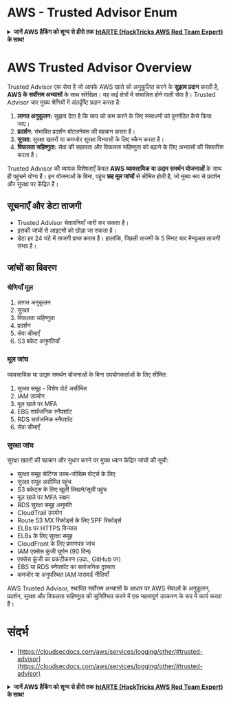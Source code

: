 # AWS - Trusted Advisor Enum

<details>

<summary><strong>जानें AWS हैकिंग को शून्य से हीरो तक</strong> <a href="https://training.hacktricks.xyz/courses/arte"><strong>htARTE (HackTricks AWS Red Team Expert)</strong></a><strong> के साथ!</strong></summary>

HackTricks का समर्थन करने के अन्य तरीके:

* अगर आप चाहते हैं कि आपकी **कंपनी HackTricks में विज्ञापित हो** या **HackTricks को PDF में डाउनलोड करें** तो [**सब्सक्रिप्शन प्लान्स देखें**](https://github.com/sponsors/carlospolop)!
* [**आधिकारिक PEASS और HackTricks स्वैग**](https://peass.creator-spring.com) प्राप्त करें
* [**The PEASS Family**](https://opensea.io/collection/the-peass-family) की खोज करें, हमारा विशेष [**NFTs**](https://opensea.io/collection/the-peass-family) संग्रह
* **शामिल हों** 💬 [**डिस्कॉर्ड समूह**](https://discord.gg/hRep4RUj7f) या [**टेलीग्राम समूह**](https://t.me/peass) या हमें **ट्विटर** 🐦 [**@hacktricks_live**](https://twitter.com/hacktricks_live)** पर **फॉलो** करें।
* **हैकिंग ट्रिक्स साझा करें, PRs सबमिट करके** [**HackTricks**](https://github.com/carlospolop/hacktricks) और [**HackTricks Cloud**](https://github.com/carlospolop/hacktricks-cloud) github repos में।

</details>

# AWS Trusted Advisor Overview

Trusted Advisor एक सेवा है जो आपके AWS खाते को अनुकूलित करने के **सुझाव प्रदान** करती है, **AWS के सर्वोत्तम अभ्यासों** के साथ संरेखित। यह कई क्षेत्रों में संचालित होने वाली सेवा है। Trusted Advisor चार मुख्य श्रेणियों में अंतर्दृष्टि प्रदान करता है:

1. **लागत अनुकूलन:** सुझाव देता है कि व्यय को कम करने के लिए संसाधनों को पुनर्गठित कैसे किया जाए।
2. **प्रदर्शन:** संभावित प्रदर्शन बॉटलनेक्स की पहचान करता है।
3. **सुरक्षा:** सुरक्षा खतरों या कमजोर सुरक्षा विन्यासों के लिए स्कैन करता है।
4. **विफलता सहिष्णुता:** सेवा की सहायता और विफलता सहिष्णुता को बढ़ाने के लिए अभ्यासों की सिफारिश करता है।

Trusted Advisor की व्यापक विशेषताएँ केवल **AWS व्यावसायिक या उद्यम समर्थन योजनाओं** के साथ ही पहुंचने योग्य हैं। इन योजनाओं के बिना, पहुंच **छह मूल जांचों** से सीमित होती है, जो मुख्य रूप से प्रदर्शन और सुरक्षा पर केंद्रित हैं।

## सूचनाएँ और डेटा ताजगी

- Trusted Advisor चेतावनियाँ जारी कर सकता है।
- इसकी जांचों से आइटमों को छोड़ा जा सकता है।
- डेटा हर 24 घंटे में ताजगी प्राप्त करता है। हालांकि, पिछली ताजगी के 5 मिनट बाद मैन्युअल ताजगी संभव है।

## **जांचों का विवरण**

### श्रेणियाँ मूल

1. लागत अनुकूलन
2. सुरक्षा
3. विफलता सहिष्णुता
4. प्रदर्शन
5. सेवा सीमाएँ
6. S3 बकेट अनुमतियाँ

### मूल जांच

व्यावसायिक या उद्यम समर्थन योजनाओं के बिना उपयोगकर्ताओं के लिए सीमित:

1. सुरक्षा समूह - विशेष पोर्ट असीमित
2. IAM उपयोग
3. मूल खाते पर MFA
4. EBS सार्वजनिक स्नैपशॉट
5. RDS सार्वजनिक स्नैपशॉट
6. सेवा सीमाएँ

### सुरक्षा जांच

सुरक्षा खतरों की पहचान और सुधार करने पर मुख्य ध्यान केंद्रित जांचों की सूची:

- सुरक्षा समूह सेटिंग्स उच्च-जोखिम पोर्ट्स के लिए
- सुरक्षा समूह असीमित पहुंच
- S3 बकेट्स के लिए खुली लिखने/सूची पहुंच
- मूल खाते पर MFA सक्षम
- RDS सुरक्षा समूह अनुमति
- CloudTrail उपयोग
- Route 53 MX रिकॉर्ड्स के लिए SPF रिकॉर्ड्स
- ELBs पर HTTPS विन्यास
- ELBs के लिए सुरक्षा समूह
- CloudFront के लिए प्रमाणपत्र जांच
- IAM एक्सेस कुंजी घूर्णन (90 दिन)
- एक्सेस कुंजी का प्रकटीकरण (उदा., GitHub पर)
- EBS या RDS स्नैपशॉट का सार्वजनिक दृश्यता
- कमजोर या अनुपस्थित IAM पासवर्ड नीतियाँ

AWS Trusted Advisor, स्थापित सर्वोत्तम अभ्यासों के आधार पर AWS सेवाओं के अनुकूलन, प्रदर्शन, सुरक्षा और विफलता सहिष्णुता की सुनिश्चित करने में एक महत्वपूर्ण उपकरण के रूप में कार्य करता है।


# **संदर्भ**

* [https://cloudsecdocs.com/aws/services/logging/other/#trusted-advisor](https://cloudsecdocs.com/aws/services/logging/other/#trusted-advisor)

<details>

<summary><strong>जानें AWS हैकिंग को शून्य से हीरो तक</strong> <a href="https://training.hacktricks.xyz/courses/arte"><strong>htARTE (HackTricks AWS Red Team Expert)</strong></a><strong> के साथ!</strong></summary>

HackTricks का समर्थन करने के अन्य तरीके:

* अगर आप चाहते हैं कि आपकी **कंपनी HackTricks में विज्ञापित हो** या **HackTricks को PDF में डाउनलोड करें** तो [**सब्सक्रिप्शन प्लान्स देखें**](https://github.com/sponsors/carlospolop)!
* [**आधिकारिक PEASS और HackTricks स्वैग**](https://peass.creator-spring.com) प्राप्त करें
* [**The PEASS Family**](https://opensea.io/collection/the-peass-family) की खोज करें, हमारा विशेष [**NFTs**](https://opensea.io/collection/the-peass-family) संग्रह
* **शामिल हों** 💬 [**डिस्कॉर्ड समूह**](https://discord.gg/hRep4RUj7f) या [**टेलीग्राम समूह**](https://t.me/peass) या हमें **ट्विटर** 🐦 [**@hacktricks_live**](https://twitter.com/hacktricks_live)** पर **फॉलो** करें।
* **हैकिंग ट्रिक्स साझा करें, PRs सबमिट करके** [**HackTricks**](https://github.com/carlospolop/hacktricks) और [**HackTricks Cloud**](https://github.com/carlospolop/hacktricks-cloud) github repos में।

</details>
